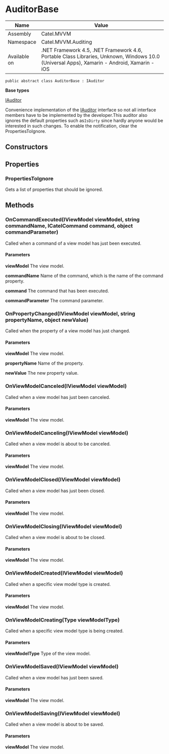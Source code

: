 

# AuditorBase

Name|Value
---|---
Assembly|Catel.MVVM
Namespace|Catel.MVVM.Auditing
Available on|.NET Framework 4.5, .NET Framework 4.6, Portable Class Libraries, Unknown, Windows 10.0 (Universal Apps), Xamarin - Android, Xamarin - iOS

```
public abstract class AuditorBase : IAuditor
```

**Base types**

[IAuditor](/Catel.MVVM\Catel\MVVM\Auditing\IAuditor.md)


Convenience implementation of the [IAuditor](#) interface so not all interface members have to be implemented by the developer.This auditor also ignores the default properties such as`IsDirty` since hardly anyone would be interested in such changes. To enable the notification, clear the PropertiesToIgnore.



## Constructors

## Properties

### PropertiesToIgnore

Gets a list of properties that should be ignored.



## Methods

### OnCommandExecuted(IViewModel viewModel, string commandName, ICatelCommand command, object commandParameter)

Called when a command of a view model has just been executed.

#### Parameters

**viewModel**
The view model.

**commandName**
Name of the command, which is the name of the command property.

**command**
The command that has been executed.

**commandParameter**
The command parameter.



### OnPropertyChanged(IViewModel viewModel, string propertyName, object newValue)

Called when the property of a view model has just changed.

#### Parameters

**viewModel**
The view model.

**propertyName**
Name of the property.

**newValue**
The new property value.



### OnViewModelCanceled(IViewModel viewModel)

Called when a view model has just been canceled.

#### Parameters

**viewModel**
The view model.



### OnViewModelCanceling(IViewModel viewModel)

Called when a view model is about to be canceled.

#### Parameters

**viewModel**
The view model.



### OnViewModelClosed(IViewModel viewModel)

Called when a view model has just been closed.

#### Parameters

**viewModel**
The view model.



### OnViewModelClosing(IViewModel viewModel)

Called when a view model is about to be closed.

#### Parameters

**viewModel**
The view model.



### OnViewModelCreated(IViewModel viewModel)

Called when a specific view model type is created.

#### Parameters

**viewModel**
The view model.



### OnViewModelCreating(Type viewModelType)

Called when a specific view model type is being created.

#### Parameters

**viewModelType**
Type of the view model.



### OnViewModelSaved(IViewModel viewModel)

Called when a view model has just been saved.

#### Parameters

**viewModel**
The view model.



### OnViewModelSaving(IViewModel viewModel)

Called when a view model is about to be saved.

#### Parameters

**viewModel**
The view model.



